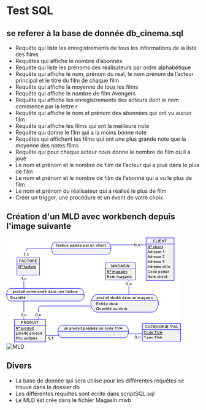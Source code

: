 # Test SQL  
## se referer à la base de donnée db_cinema.sql

- Requête qui liste les enregistrements de tous les informations de la liste des films
- Requêtes qui affiche le nombre d’abonnés
- Requête qui liste les prénoms des réalisateurs par ordre alphabétique
- Requête qui affiche le nom, prénom du real, le nom prénom de l’acteur principal et le titre du film de chaque film
- Requête qui affiche la moyenne de tous les films
- Requête qui affiche le nombre de film Avengers
- Requête qui affiche les enregistrements des acteurs dont le nom commence par la lettre r
- Requête qui affiche le nom et prénom des abonnées qui ont vu aucun film
- Requête qui affiche les films qui ont la meilleure note
- Requête qui donne le film qui a la moins bonne note
- Requêtes qui affichent les films qui ont une plus grande note que la moyenne des notes films
- Requête qui pour chaque acteur nous donne le nombre de film où il a joué
- Le nom et prénom et le nombre de film de l’acteur qui a joué dans le plus de film
- Le nom et prénom et le nombre de film de l’abonné qui a vu le plus de film
- Le nom et prénom du réalisateur qui a réalisé le plus de film
- Créer un trigger, une procédure et un évent de votre choix.  

## Création d'un MLD avec workbench depuis l'image suivante  

![MCD](./mcd.gif)
![MLD](./ScreenMLD.gif)

## Divers  

- La base de donnée qui sera utilisé pour les différentes requêtes se trouve dans le dossier db  
- Les différentes requêtes sont écrite dans scriptSQL.sql  
- Le MLD est crée dans le fichier Magasin.mwb  

